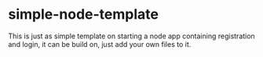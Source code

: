 # simple-node-template
This is just as simple template on starting a node app containing registration and login, it can be build on, just add your own files to it.
